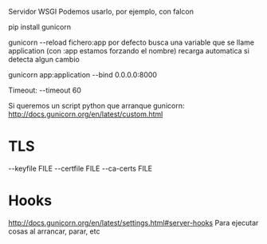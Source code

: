 Servidor WSGI
Podemos usarlo, por ejemplo, con falcon

pip install gunicorn

gunicorn --reload fichero:app
  por defecto busca una variable que se llame application (con :app estamos forzando el nombre)
  recarga automatica si detecta algun cambio


gunicorn app:application --bind 0.0.0.0:8000

Timeout:
--timeout 60


Si queremos un script python que arranque gunicorn:
http://docs.gunicorn.org/en/latest/custom.html


# TLS
--keyfile FILE
--certfile FILE
--ca-certs FILE

# Hooks
http://docs.gunicorn.org/en/latest/settings.html#server-hooks
Para ejecutar cosas al arrancar, parar, etc
